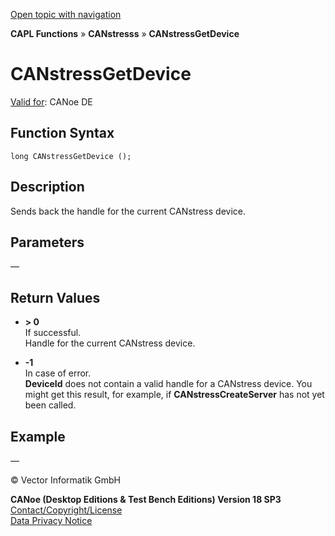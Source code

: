 [Open topic with navigation](../../../../../CANoeDEFamily.htm#Topics/CAPLFunctions/CANstress/Functions/CAPLfunctionCANstressGetDevice.md)

**CAPL Functions** » **CANstresss** » **CANstressGetDevice**

# CANstressGetDevice

[Valid for](../../../Shared/FeatureAvailability.md): CANoe DE

## Function Syntax

```plaintext
long CANstressGetDevice ();
```

## Description

Sends back the handle for the current CANstress device.

## Parameters

—

## Return Values

- **> 0**  
  If successful.  
  Handle for the current CANstress device.

- **-1**  
  In case of error.  
  **DeviceId** does not contain a valid handle for a CANstress device. You might get this result, for example, if **CANstressCreateServer** has not yet been called.

## Example

—

© Vector Informatik GmbH

**CANoe (Desktop Editions & Test Bench Editions) Version 18 SP3**  
[Contact/Copyright/License](../../../Shared/ContactCopyrightLicense.md)  
[Data Privacy Notice](https://www.vector.com/int/en/company/get-info/privacy-policy/)